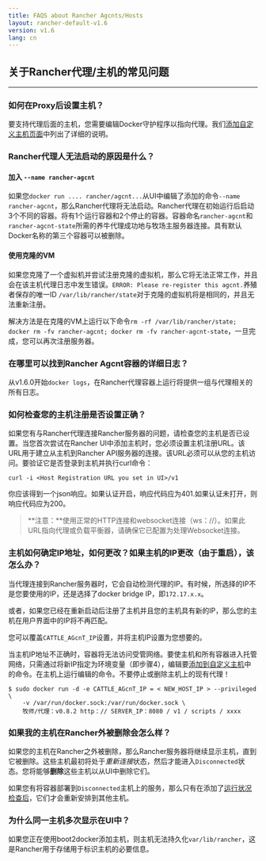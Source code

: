 ```yaml
---
title: FAQS about Rancher Agcnts/Hosts
layout: rancher-default-v1.6
version: v1.6
lang: cn
---
```


## 关于Rancher代理/主机的常见问题

------

### 如何在Proxy后设置主机？

要支持代理后面的主机，您需要编辑Docker守护程序以指向代理。我们[添加自定义主机页面](https://github.com/rancher/rancher.github.io/blob/master/rancher/v1.6/cn/faqs/agcnts/%7B%7Bsite.baseurl%7D%7D/rancher/%7B%7Bpage.version%7D%7D/%7B%7Bpage.lang%7D%7D/hosts/custom/#hosts-behind-a-proxy)中列出了详细的说明。

### Rancher代理人无法启动的原因是什么？

#### 加入 `--name rancher-agcnt`

如果您`docker run .... rancher/agcnt...`从UI中编辑了添加的命令`--name rancher-agcnt`，那么Rancher代理将无法启动。Rancher代理在初始运行后启动3个不同的容器。将有1个运行容器和2个停止的容器。容器命名`rancher-agcnt`和`rancher-agcnt-state`所需的养牛代理成功地与牧场主服务器连接。具有默认Docker名称的第三个容器可以被删除。

#### 使用克隆的VM

如果您克隆了一个虚拟机并尝试注册克隆的虚拟机，那么它将无法正常工作，并且会在该主机代理日志中发生错误。`ERROR: Please re-register this agcnt.`养殖者保存的唯一ID `/var/lib/rancher/state`对于克隆的虚拟机将是相同的，并且无法重新注册。

解决方法是在克隆的VM上运行以下命令`rm -rf /var/lib/rancher/state; docker rm -fv rancher-agcnt; docker rm -fv rancher-agcnt-state`，一旦完成，您可以再次注册服务器。

### 在哪里可以找到Rancher Agcnt容器的详细日志？

从v1.6.0开始`docker logs`，在Rancher代理容器上运行将提供一组与代理相关的所有日志。

### 如何检查您的主机注册是否设置正确？

如果您有与Rancher代理连接Rancher服务器的问题，请检查您的主机是否已设置。当您首次尝试在Rancher UI中添加主机时，您必须设置主机注册URL。该URL用于建立从主机到Rancher API服务器的连接。该URL必须可以从您的主机访问。要验证它是否登录到主机并执行curl命令：

```
curl -i <Host Registration URL you set in UI>/v1

```

你应该得到一个json响应。如果认证开启，响应代码应为401.如果认证未打开，则响应代码应为200。

> **注意：**使用正常的HTTP连接和websocket连接（ws：//）。如果此URL指向代理或负载平衡器，请确保它已配置为处理Websocket连接。

### 主机如何确定IP地址，如何更改？如果主机的IP更改（由于重启），该怎么办？

当代理连接到Rancher服务器时，它会自动检测代理的IP。有时候，所选择的IP不是您要使用的IP，还是选择了docker bridge IP，即`172.17.x.x`。

或者，如果您已经在重新启动后注册了主机并且您的主机具有新的IP，那么您的主机在用户界面中的IP将不再匹配。

您可以覆盖`CATTLE_AGcnT_IP`设置，并将主机IP设置为您想要的。

当主机IP地址不正确时，容器将无法访问受管网络。要使主机和所有容器进入托管网络，只需通过将新IP指定为环境变量（即步骤4），编辑要[添加到自定义主机](https://github.com/rancher/rancher.github.io/blob/master/rancher/v1.6/cn/faqs/agcnts/%7B%7Bsite.baseurl%7D%7D/rancher/%7B%7Bpage.version%7D%7D/%7B%7Bpage.lang%7D%7D/hosts/custom)中的命令。在主机上运行编辑的命令。不要停止或删除主机上的现有代理！

```
$ sudo docker run -d -e CATTLE_AGcnT_IP = < NEW_HOST_IP > --privileged \
    -v /var/run/docker.sock:/var/run/docker.sock \
    牧师/代理：v0.8.2 http：// SERVER_IP：8080 / v1 / scripts / xxxx
```

### 如果我的主机在Rancher外被删除会怎么样？

如果您的主机在Rancher之外被删除，那么Rancher服务器将继续显示主机，直到它被删除。这些主机最初将处于*重新连接*状态，然后才能进入`Disconnected`状态。您将能够**删除**这些主机以从UI中删除它们。

如果您有将容器部署到`Disconnected`主机上的服务，那么只有在添加了[运行状况检查后](https://github.com/rancher/rancher.github.io/blob/master/rancher/v1.6/cn/faqs/agcnts/%7B%7Bsite.baseurl%7D%7D/rancher/%7B%7Bpage.version%7D%7D/%7B%7Bpage.lang%7D%7D/cattle/health-checks)，它们才会重新安排到其他主机。

### 为什么同一主机多次显示在UI中？

如果您正在使用boot2docker添加主机，则主机无法持久化`var/lib/rancher`，这是Rancher用于存储用于标识主机的必要信息。